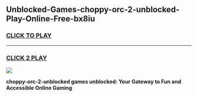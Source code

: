 
## Unblocked-Games-choppy-orc-2-unblocked-Play-Online-Free-bx8iu
<h3>
<a href="https://premium76.site?title=choppy-orc-2-unblocked&ref=26A">CLICK TO PLAY</a></h3>
<hr>

<h3>
<a href="https://premium76.site?title=choppy-orc-2-unblocked&ref=26A">CLICK 2 PLAY</a>
  
</h3>

<a href="https://premium76.site?title=choppy-orc-2-unblocked&ref=26A"><img src="https://clearcache.store/games.png"></a>


**choppy-orc-2-unblocked games unblocked: Your Gateway to Fun and Accessible Online Gaming**
